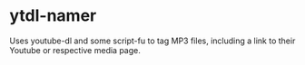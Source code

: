 # ytdl-namer
Uses youtube-dl and some script-fu to tag MP3 files, including a link to their Youtube or respective media page.
